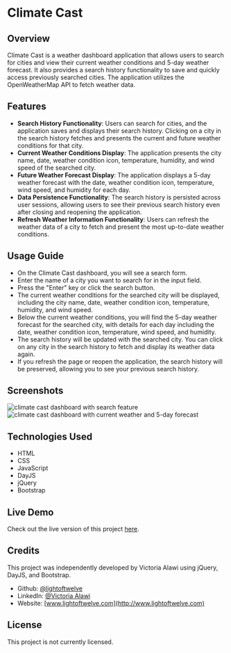 # Climate Cast

## Overview
Climate Cast is a weather dashboard application that allows users to search for cities and view their current weather conditions and 5-day weather forecast. It also provides a search history functionality to save and quickly access previously searched cities. The application utilizes the OpenWeatherMap API to fetch weather data.

## Features
- <b>Search History Functionality</b>: Users can search for cities, and the application saves and displays their search history. Clicking on a city in the search history fetches and presents the current and future weather conditions for that city.
- <b>Current Weather Conditions Display</b>: The application presents the city name, date, weather condition icon, temperature, humidity, and wind speed of the searched city.
- <b>Future Weather Forecast Display</b>: The application displays a 5-day weather forecast with the date, weather condition icon, temperature, wind speed, and humidity for each day.
- <b>Data Persistence Functionality</b>: The search history is persisted across user sessions, allowing users to see their previous search history even after closing and reopening the application.
- <b>Refresh Weather Information Functionality</b>: Users can refresh the weather data of a city to fetch and present the most up-to-date weather conditions.

## Usage Guide
- On the Climate Cast dashboard, you will see a search form.
- Enter the name of a city you want to search for in the input field.
- Press the "Enter" key or click the search button.
- The current weather conditions for the searched city will be displayed, including the city name, date, weather condition icon, temperature, humidity, and wind speed.
- Below the current weather conditions, you will find the 5-day weather forecast for the searched city, with details for each day including the date, weather condition icon, temperature, wind speed, and humidity.
- The search history will be updated with the searched city. You can click on any city in the search history to fetch and display its weather data again.
- If you refresh the page or reopen the application, the search history will be preserved, allowing you to see your previous search history.

## Screenshots
![climate cast dashboard with search feature](./assets/images/climate-cast-screenshot-1.png)
![climate cast dashboard with current weather and 5-day forecast](./assets/images/climate-cast-screenshot-2.png)


## Technologies Used
- HTML
- CSS
- JavaScript
- DayJS
- jQuery
- Bootstrap

## Live Demo
Check out the live version of this project [here](https://lightoftwelve.github.io/climate-cast).

## Credits
This project was independently developed by Victoria Alawi using jQuery, DayJS, and Bootstrap.

- Github: [@lightoftwelve](https://github.com/lightoftwelve)
- LinkedIn: [@Victoria Alawi](https://www.linkedin.com/in/victoria-alawi-872984250/)
- Website: [www.lightoftwelve.com](http://www.lightoftwelve.com)

## License
This project is not currently licensed.
